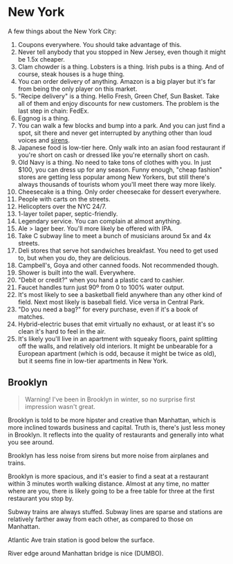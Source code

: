 # New York

A few things about the New York City:

1. Coupons everywhere. You should take advantage of this.
1. Never tell anybody that you stopped in New Jersey, even though
   it might be 1.5x cheaper.
1. Clam chowder is a thing. Lobsters is a thing. Irish pubs is a
   thing. And of course, steak houses is a huge thing.
1. You can order delivery of anything. Amazon is a big player but
   it's far from being the only player on this market.
1. "Recipe delivery" is a thing. Hello Fresh, Green Chef, Sun
   Basket. Take all of them and enjoy discounts for new
   customers. The problem is the last step in chain: FedEx.
1. Eggnog is a thing.
1. You can walk a few blocks and bump into a park. And you can
   just find a spot, sit there and never get interrupted by
   anything other than loud voices and
   [sirens](https://www.youtube.com/watch?v=XQl9q88l95M).
1. Japanese food is low-tier here. Only walk into an asian food
   restaurant if you're short on cash or dressed like you're
   eternally short on cash.
1. Old Navy is a thing. No need to take tons of clothes with you.
   In just $100, you can dress up for any season. Funny enough,
   "cheap fashion" stores are getting less popular among New
   Yorkers, but still there's always thousands of tourists whom
   you'll meet there way more likely.
1. Cheesecake is a thing. Only order cheesecake for dessert
   everywhere.
1. People with carts on the streets.
1. Helicopters over the NYC 24/7.
1. 1-layer toilet paper, septic-friendly.
1. Legendary service. You can complain at almost anything.
1. Ale > lager beer. You'll more likely be offered with IPA.
1. Take C subway line to meet a bunch of musicians around 5x and
   4x streets.
1. Deli stores that serve hot sandwiches breakfast. You need to
   get used to, but when you do, they are delicious.
1. Campbell's, Goya and other canned foods. Not recommended
   though.
1. Shower is built into the wall. Everywhere.
1. "Debit or credit?" when you hand a plastic card to cashier.
1. Faucet handles turn just 90º from 0 to 100% water output.
1. It's most likely to see a basketball field anywhere than any
   other kind of field. Next most likely is baseball field. Vice
   versa in Central Park.
1. "Do you need a bag?" for every purchase, even if it's a book
   of matches.
1. Hybrid-electric buses that emit virtually no exhaust, or at
   least it's so clean it's hard to feel in the air.
1. It's likely you'll live in an apartment with squeaky floors,
   paint splitting off the walls, and relatively old interiors.
   It might be unbearable for a European apartment (which is odd,
   because it might be twice as old), but it seems fine in low-tier
   apartments in New York.

## Brooklyn

> Warning! I've been in Brooklyn in winter, so no surprise
> first impression wasn't great.

Brooklyn is told to be more hipster and creative than Manhattan,
which is more inclined towards business and capital. Truth is,
there's just less money in Brooklyn. It reflects into the quality
of restaurants and generally into what you see around.

Brooklyn has less noise from sirens but more noise from airplanes
and trains.

Brooklyn is more spacious, and it's easier to find a seat at a
restaurant within 3 minutes worth walking distance. Almost at any
time, no matter where are you, there is likely going to be a free
table for three at the first restaurant you stop by.

Subway trains are always stuffed. Subway lines are sparse and
stations are relatively farther away from each other, as compared
to those on Manhattan.

Atlantic Ave train station is good below the surface.

River edge around Manhattan bridge is nice (DUMBO).
